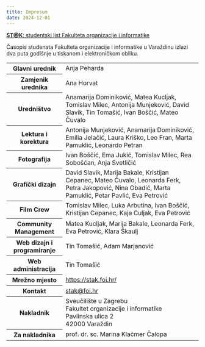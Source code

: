 ```yaml
---
title: Impresum
date: 2024-12-01
---
```


<ins><strong>ST@K</strong>: studentski list Fakulteta organizacije i informatike</ins>

Časopis studenata Fakulteta organizacije i informatike u Varaždinu izlazi dva puta godišnje u tiskanom i elektroničkom
obliku.

<table class="text-sm text-left rtl:text-right text-gray-500 dark:text-gray-400">
    <tbody>
        <tr class="bg-white border-b dark:bg-gray-800 dark:border-gray-700">
            <th scope="row" class="px-6 py-4 font-medium text-gray-900 dark:text-white">
                Glavni urednik
            </th>
            <td class="px-6 py-4">
                Anja Peharda
            </td>
        </tr>
        <tr class="bg-white border-b dark:bg-gray-800 dark:border-gray-700">
            <th scope="row" class="px-6 py-4 font-medium text-gray-900 dark:text-white">
                Zamjenik urednika
            </th>
            <td class="px-6 py-4">
                Ana Horvat
            </td>
        </tr>
        <tr class="bg-white border-b dark:bg-gray-800 dark:border-gray-700">
            <th scope="row" class="px-6 py-4 font-medium text-gray-900 dark:text-white">
                Uredništvo
            </th>
            <td class="px-6 py-4">
                Anamarija Dominiković, Matea Kucljak, Tomislav Milec, Antonija Munjeković, David Slavik, Tin Tomašić, Ivan Boščić, Mateo Čuvalo
            </td>
        </tr>
        <tr class="bg-white border-b dark:bg-gray-800 dark:border-gray-700">
            <th scope="row" class="px-6 py-4 font-medium text-gray-900 dark:text-white">
                Lektura i korektura
            </th>
            <td class="px-6 py-4">
                Antonija Munjeković, Anamarija Dominiković, Emilia Jelačić, Laura Kriško, Leo Fran, Marta Pamuklić, Leonardo Petran 
            </td>
        </tr>
        <tr class="bg-white border-b dark:bg-gray-800 dark:border-gray-700">
            <th scope="row" class="px-6 py-4 font-medium text-gray-900 dark:text-white">
                Fotografija
            </th>
            <td class="px-6 py-4">
                Ivan Boščić, Ema Jukić, Tomislav Milec, Rea Sobošćan, Anja Svetličić
            </td>
        </tr>
        <tr class="bg-white border-b dark:bg-gray-800 dark:border-gray-700">
            <th scope="row" class="px-6 py-4 font-medium text-gray-900 dark:text-white">
                Grafički dizajn
            </th>
            <td class="px-6 py-4">
                David Slavik, Marija Bakale, Kristijan Cepanec, Mateo Čuvalo, Leonarda Ferk, Petra Jakopović, Nina Obadić, Marta Pamuklić, Petar Pavlić, Eva Petrović
            </td>
        </tr>
        <tr class="bg-white border-b dark:bg-gray-800 dark:border-gray-700">
            <th scope="row" class="px-6 py-4 font-medium text-gray-900 dark:text-white">
                Film Crew
            </th>
            <td class="px-6 py-4">
                Tomislav Milec, Luka Arbutina, Ivan Boščić, Kristijan Cepanec, Kaja Culjak, Eva Petrović
            </td>
        </tr>
        <tr class="bg-white border-b dark:bg-gray-800 dark:border-gray-700">
            <th scope="row" class="px-6 py-4 font-medium text-gray-900 dark:text-white">
                Community Management
            </th>
            <td class="px-6 py-4">
                Matea Kucljak, Marija Bakale, Leonarda Ferk, Eva Petrović, Klara Škaulj
            </td>
        </tr>
        <tr class="bg-white border-b dark:bg-gray-800 dark:border-gray-700">
            <th scope="row" class="px-6 py-4 font-medium text-gray-900 dark:text-white">
                Web dizajn i programiranje
            </th>
            <td class="px-6 py-4">
                Tin Tomašić, Adam Marjanović
            </td>
        </tr>
        <tr class="bg-white border-b dark:bg-gray-800 dark:border-gray-700">
            <th scope="row" class="px-6 py-4 font-medium text-gray-900 dark:text-white">
                Web administracija
            </th>
            <td class="px-6 py-4">
                Tin Tomašić
            </td>
        </tr>
        <tr class="bg-white border-b dark:bg-gray-800 dark:border-gray-700">
            <th scope="row" class="px-6 py-4 font-medium text-gray-900 dark:text-white">
                Mrežno mjesto
            </th>
            <td class="px-6 py-4">
                <a href="https://stak.foi.hr/impresum">https://stak.foi.hr/</a>
            </td>
        </tr>
        <tr class="bg-white border-b dark:bg-gray-800 dark:border-gray-700">
            <th scope="row" class="px-6 py-4 font-medium text-gray-900 dark:text-white">
                Kontakt
            </th>
            <td class="px-6 py-4">
                <a href="mailto:stak@foi.hr">stak@foi.hr</a>
            </td>
        </tr>
        <tr class="bg-white border-b dark:bg-gray-800 dark:border-gray-700">
            <th scope="row" class="px-6 py-4 font-medium text-gray-900 dark:text-white">
                Nakladnik
            </th>
            <td class="px-6 py-4">
                Sveučilište u Zagrebu<br>
                Fakultet organizacije i informatike<br>
                Pavlinska ulica 2<br>
                42000 Varaždin
            </td>
        </tr>
        <tr class="bg-white border-b dark:bg-gray-800 dark:border-gray-700">
            <th scope="row" class="px-6 py-4 font-medium text-gray-900 dark:text-white">
                Za nakladnika
            </th>
            <td class="px-6 py-4">
                prof. dr. sc. Marina Klačmer Čalopa
            </td>
        </tr>
    </tbody>
</table>
